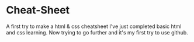 # Cheat-Sheet
A first try to make a html &amp; css cheatsheet
I've just completed basic html and css learning. Now trying to go further and it's my first try to use github.
